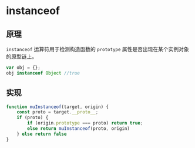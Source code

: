 # instanceof

## 原理
`instanceof` 运算符用于检测构造函数的 `prototype` 属性是否出现在某个实例对象的原型链上。
```js
var obj = {};
obj instanceof Object //true
```

## 实现

```js
function muInstanceof(target, origin) {
    const proto = target.__proto__;
    if (proto) {
        if (origin.prototype === proto) return true;
        else return muInstanceof(proto, origin)
    } else return false
}
```